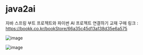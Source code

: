 # java2ai
자바 스프링 부트 프로젝트와 파이썬 AI 프로젝트 연결하기
교재 구매 링크 : https://bookk.co.kr/bookStore/66a35c45d13a138d35e6a575

![image](https://github.com/user-attachments/assets/efdcd972-df0f-4a95-85db-db10862f8dd8)

![image](https://github.com/user-attachments/assets/bde14354-e9e0-4939-90d1-7ae089d1d49e)
